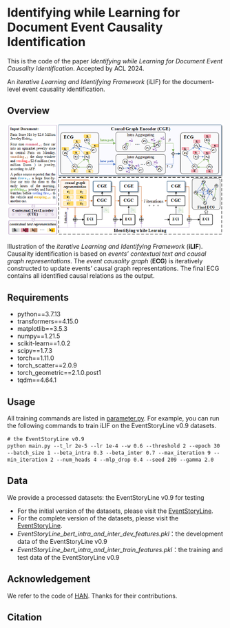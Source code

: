 # Identifying while Learning for Document Event Causality Identification

This is the code of the paper *Identifying while Learning for Document Event Causality Identification*. Accepted by ACL 2024.

An *iterative Learning and Identifying Framework* (iLIF) for the document-level event causality identification.

## Overview
![model](./figs/model.png)

Illustration of the *iterative Learning and Identifying Framework* (**iLIF**). Causality identification is based on *events’ contextual text and causal graph representations*. The *event causality graph* (**ECG**) is iteratively constructed to update events’ causal graph representations. The final ECG contains all identified causal relations as the output.

## Requirements

- python==3.7.13
- transformers==4.15.0
- matplotlib==3.5.3
- numpy==1.21.5
- scikit-learn==1.0.2
- scipy==1.7.3
- torch==1.11.0
- torch_scatter==2.0.9
- torch_geometric==2.1.0.post1
- tqdm==4.64.1

## Usage

All training commands are listed in [parameter.py](https://github.com/LchengC/iLIF/blob/master/parameter.py). For example, you can run the following commands to train iLIF on the EventStoryLine v0.9 datasets.

```
# the EventStoryLine v0.9
python main.py --t_lr 2e-5 --lr 1e-4 --w 0.6 --threshold 2 --epoch 30 --batch_size 1 --beta_intra 0.3 --beta_inter 0.7 --max_iteration 9 --min_iteration 2 --num_heads 4 --mlp_drop 0.4 --seed 209 --gamma 2.0
```

## Data

We provide a processed datasets: the EventStoryLine v0.9 for testing

- For the initial version of the datasets, please visit the [EventStoryLine](https://github.com/cltl/EventStoryLine/).
- For the complete version of the datasets, please visit the [EventStoryLine](https://github.com/tommasoc80/EventStoryLine/).
- *EventStoryLine_bert_intra_and_inter_dev_features.pkl*：the development data of the EventStoryLine v0.9
- *EventStoryLine_bert_intra_and_inter_train_features.pkl*：the training and test data of the EventStoryLine v0.9

## Acknowledgement

We refer to the code of [HAN](https://github.com/Jhy1993/HAN). Thanks for their contributions.

## Citation
